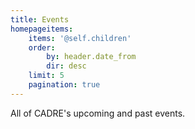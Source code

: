 ```yaml
---
title: Events
homepageitems:
    items: '@self.children'
    order:
        by: header.date_from
        dir: desc
    limit: 5
    pagination: true
---
```


All of CADRE's upcoming and past events. 